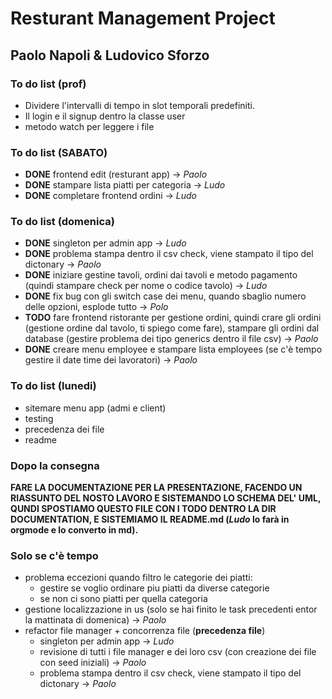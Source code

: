 # Resturant Management Project

## Paolo Napoli & Ludovico Sforzo

### To do list (prof)

- Dividere l'intervalli di tempo in slot temporali predefiniti.
- Il login e il signup dentro la classe user
- metodo watch per leggere i file

### To do list (SABATO)

- **DONE** frontend edit (resturant app) -> _Paolo_
- **DONE** stampare lista piatti per categoria -> _Ludo_
- **DONE** completare frontend ordini -> _Ludo_

### To do list (domenica)

- **DONE** singleton per admin app -> _Ludo_
- **DONE** problema stampa dentro il csv check, viene stampato il tipo del dictonary -> _Paolo_
- **DONE** iniziare gestine tavoli, ordini dai tavoli e metodo pagamento (quindi stampare check per nome o codice tavolo) -> _Ludo_
- **DONE** fix bug con gli switch case dei menu, quando sbaglio numero delle opzioni, esplode tutto -> _Polo_
- **TODO** fare frontend ristorante per gestione ordini, quindi crare gli ordini (gestione ordine dal tavolo, ti spiego come fare), stampare gli ordini dal database (gestire problema dei tipo generics dentro il file csv) -> _Paolo_
- **DONE** creare menu employee e stampare lista employees (se c'è tempo gestire il date time dei lavoratori) -> _Paolo_

### To do list (lunedi)

- sitemare menu app (admi e client)
- testing
- precedenza dei file
- readme

### Dopo la consegna

**FARE LA DOCUMENTAZIONE PER LA PRESENTAZIONE, FACENDO UN RIASSUNTO DEL NOSTO LAVORO E SISTEMANDO LO SCHEMA DEL' UML, QUNDI SPOSTIAMO QUESTO FILE CON I TODO DENTRO LA DIR DOCUMENTATION, E SISTEMIAMO IL README.md (_Ludo_ lo farà in orgmode e lo converto in md).**

### Solo se c'è tempo

- problema eccezioni quando filtro le categorie dei piatti:
  - gestire se voglio ordinare piu piatti da diverse categorie
  - se non ci sono piatti per quella categoria
- gestione localizzazione in us (solo se hai finito le task precedenti entor la mattinata di domenica) -> _Paolo_
- refactor file manager + concorrenza file (**precedenza file**)
  - singleton per admin app -> _Ludo_
  - revisione di tutti i file manager e dei loro csv (con creazione dei file con seed iniziali) -> _Paolo_
  - problema stampa dentro il csv check, viene stampato il tipo del dictonary -> _Paolo_
